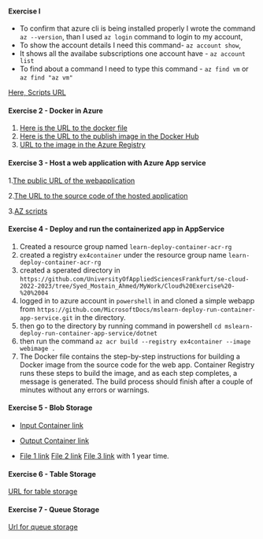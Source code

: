 #### Exercise I 

- To confirm that azure cli is being installed properly I wrote the command ``az --version``, than I used ``az login`` command to login to my account, 
- To show the account details I need this command- ``az account show``,
- It shows all the availabe subscriptions one account have - ``az account list`` 
- To find about a command I need to type this command -  ``az find vm`` or ``az find "az vm"``

[Here, Scripts URL](https://github.com/UniversityOfAppliedSciencesFrankfurt/se-cloud-2022-2023/blob/Syed_Mostain_Ahmed/MyWork/Cloud%20Exercise%20-%20%2001/Ex1scripts.bat)


#### Exercise 2 - Docker in Azure

1. [Here is the URL to the docker file](https://github.com/UniversityOfAppliedSciencesFrankfurt/se-cloud-2022-2023/blob/Syed_Mostain_Ahmed/MyWork/Cloud%20Exercise%20-%2002/ConsoleAppDocker/ConsoleAppDocker/Dockerfile) 
2. [Here is  the URL to the publish image in the Docker Hub](https://hub.docker.com/layers/mostainahmed/cloudcomputing/1st/images/sha256-afb0e7328313f2cb768325f56ce0f31d87eaa74394bde951fad08252e74e42ff?context=repo)
3. [URL to the image in the Azure Registry](https://github.com/UniversityOfAppliedSciencesFrankfurt/se-cloud-2022-2023/blob/Syed_Mostain_Ahmed/MyWork/Cloud%20Exercise%20-%2002/ConsoleAppDocker/AzureContainerRegistry.png)

#### Exercise 3 - Host a web application with Azure App service

1.[The public URL of the webapplication](https://exercie03.azurewebsites.net/)

2.[The URL to the source code of the hosted application](https://github.com/UniversityOfAppliedSciencesFrankfurt/se-cloud-2022-2023/blob/Syed_Mostain_Ahmed/MyWork/Cloud%20Exercise-%2003/CloudProject/Program.cs)

3.[AZ scripts](https://github.com/UniversityOfAppliedSciencesFrankfurt/se-cloud-2022-2023/blob/Syed_Mostain_Ahmed/MyWork/Cloud%20Exercise-%2003/MostainAhmedScripts.bat)

#### Exercise 4 - Deploy and run the containerized app in AppService

1. Created a resource group named ``learn-deploy-container-acr-rg``
2. created a registry ``ex4container`` under the resource group name ``learn-deploy-container-acr-rg``
3. created a sperated directory in ``https://github.com/UniversityOfAppliedSciencesFrankfurt/se-cloud-2022-2023/tree/Syed_Mostain_Ahmed/MyWork/Cloud%20Exercise%20-%20%2004``
4. logged in to azure account in ``powershell`` in  and cloned a simple webapp from ``https://github.com/MicrosoftDocs/mslearn-deploy-run-container-app-service.git`` in the directory.
5. then go to the directory by running command in powershell ``cd mslearn-deploy-run-container-app-service/dotnet`` 
6. then run the command ``az acr build --registry ex4container --image webimage .``
7. The Docker file contains the step-by-step instructions for building a Docker image from the source code for the web app. Container Registry runs these steps to build the image, and as each step completes, a message is generated. The build process should finish after a couple of minutes without any errors or warnings.

#### Exercise 5 - Blob Storage

- [Input
Container link](https://blbstrg5.blob.core.windows.net/inputcontainer?sp=r&st=2023-06-20T12:08:05Z&se=2023-10-20T20:08:05Z&spr=https&sv=2022-11-02&sr=c&sig=HXbAPPmjOaBimOzp%2BjY4XVAf3Kbxim6%2FbMz%2FfhOtPZk%3D)

- [Output
Container link](https://blbstrg5.blob.core.windows.net/outputcontainer?sp=r&st=2023-06-20T12:06:54Z&se=2023-10-20T20:06:54Z&spr=https&sv=2022-11-02&sr=c&sig=C4fMuwFtnY7BwLVv1r349JE2q3AgVngWvgIXll8FHo4%3D)

- [File 1 link](https://blbstrg5.blob.core.windows.net/outputcontainer/App%20Service.pptx?sp=r&st=2023-06-20T12:09:09Z&se=2024-06-20T20:09:09Z&spr=https&sv=2022-11-02&sr=b&sig=BGBp3YDbYwIyaxC3TI6K7%2F%2FXqwvfKnmW8kFAOgoZDZk%3D)  [File 2 link](https://blbstrg5.blob.core.windows.net/outputcontainer/Azure.pptx?sp=r&st=2023-06-20T12:10:28Z&se=2024-06-20T20:10:28Z&spr=https&sv=2022-11-02&sr=b&sig=KNt%2FJ1z10PxWTxIM%2BAN%2Fw%2BqYTxb%2B3NwPOERpY6Jm2So%3D)  [File 3 link](https://blbstrg5.blob.core.windows.net/outputcontainer/Cloud%20Project%20Architecture.pptx?sp=r&st=2023-06-20T12:11:05Z&se=2024-06-20T20:11:05Z&spr=https&sv=2022-11-02&sr=b&sig=IxmMbFumliwKNG4hJYA9AaKEW3ZQ4Zr80TswuAtlfVg%3D) with 1 year time.

#### Exercise 6 - Table Storage

[URL for table storage](https://blbstrg5.table.core.windows.net/?sv=2022-11-02&ss=bfqt&srt=sco&sp=rwdlacupiytfx&se=2023-10-20T20:11:56Z&st=2023-06-20T12:11:56Z&spr=https&sig=NWns%2FsdyNDnqM9EMU8Stlaj95xnJ2zPRoZGiBdOa8U8%3D)

#### Exercise 7 - Queue Storage

[Url for queue storage](https://blbstrg5.queue.core.windows.net/?sv=2022-11-02&ss=bfqt&srt=sco&sp=rwdlacupiytfx&se=2023-10-20T20:11:56Z&st=2023-06-20T12:11:56Z&spr=https&sig=NWns%2FsdyNDnqM9EMU8Stlaj95xnJ2zPRoZGiBdOa8U8%3D)